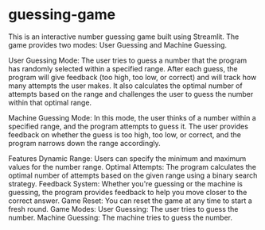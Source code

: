 # guessing-game
This is an interactive number guessing game built using Streamlit. The game provides two modes: User Guessing and Machine Guessing.

User Guessing Mode: The user tries to guess a number that the program has randomly selected within a specified range. After each guess, the program will give feedback (too high, too low, or correct) and will track how many attempts the user makes. It also calculates the optimal number of attempts based on the range and challenges the user to guess the number within that optimal range.

Machine Guessing Mode: In this mode, the user thinks of a number within a specified range, and the program attempts to guess it. The user provides feedback on whether the guess is too high, too low, or correct, and the program narrows down the range accordingly.

Features
Dynamic Range: Users can specify the minimum and maximum values for the number range.
Optimal Attempts: The program calculates the optimal number of attempts based on the given range using a binary search strategy.
Feedback System: Whether you're guessing or the machine is guessing, the program provides feedback to help you move closer to the correct answer.
Game Reset: You can reset the game at any time to start a fresh round.
Game Modes:
User Guessing: The user tries to guess the number.
Machine Guessing: The machine tries to guess the number.
